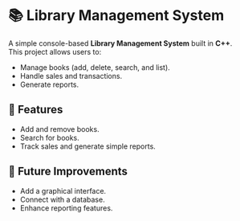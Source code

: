 # 📚 Library Management System

A simple console-based **Library Management System** built in **C++**.  
This project allows users to:

- Manage books (add, delete, search, and list).
- Handle sales and transactions.
- Generate reports.

## 📌 Features
- Add and remove books.
- Search for books.
- Track sales and generate simple reports.

## 🚀 Future Improvements
- Add a graphical interface.
- Connect with a database.
- Enhance reporting features.
